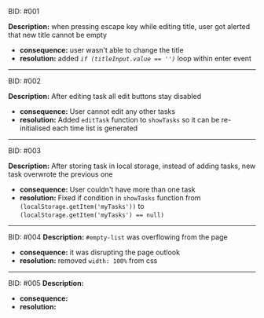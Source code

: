BID: #001

**Description:** when pressing escape key while editing title, user got alerted that new title cannot be empty
- **consequence:** user wasn't able to change the title
- **resolution:** added _`if (titleInput.value == '')`_ loop within enter event
---
BID: #002

**Description:** After editing task all edit buttons stay disabled
- **consequence:** User cannot edit any other tasks
- **resolution:** Added `editTask` function to `showTasks` so it can be re-initialised each time list is generated
---
BID: #003

**Description:** After storing task in local storage, instead of adding tasks, new task overwrote the previous one
- **consequence:** User couldn't have more than one task
- **resolution:** Fixed if condition in `showTasks` function from `(localStorage.getItem('myTasks'))` to `(localStorage.getItem('myTasks') == null)`
---

BID: #004
**Description:** `#empty-list` was overflowing from the page
- **consequence:** it was disrupting the page outlook
- **resolution:** removed `width: 100%` from css
---

BID: #005
**Description:** 
- **consequence:** 
- **resolution:**
